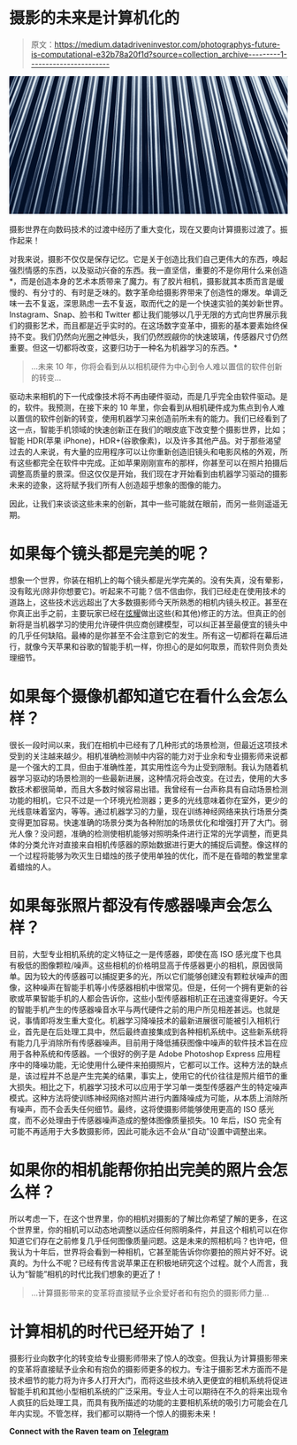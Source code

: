 # 摄影的未来是计算机化的

> 原文：<https://medium.datadriveninvestor.com/photographys-future-is-computational-e32b78a20f1d?source=collection_archive---------1----------------------->

![](img/4493a8e5e92e2f26eabaf62a89741c20.png)

摄影世界在向数码技术的过渡中经历了重大变化，现在又要向计算摄影过渡了。振作起来！

对我来说，摄影不仅仅是保存记忆。它是关于创造比我们自己更伟大的东西，唤起强烈情感的东西，以及驱动兴奋的东西。我一直坚信，重要的不是你用什么来创造*，而是创造本身的艺术本质带来了魔力。有了胶片相机，摄影就其本质而言是缓慢的、有分寸的、有时是乏味的。数字革命给摄影界带来了创造性的爆发。单调乏味一去不复返，深思熟虑一去不复返，取而代之的是一个快速实验的美妙新世界。Instagram、Snap、脸书和 Twitter 都让我们能够以几乎无限的方式向世界展示我们的摄影艺术，而且都是近乎实时的。在这场数字变革中，摄影的基本要素始终保持不变。我们仍然向光圈之神低头，我们仍然觊觎你的快速玻璃，传感器尺寸仍然重要。但这一切都将改变，这要归功于一种名为机器学习的东西。*

> …未来 10 年，你将会看到从以相机硬件为中心到令人难以置信的软件创新的转变…

驱动未来相机的下一代成像技术将不再由硬件驱动，而是几乎完全由软件驱动。是的，软件。我预测，在接下来的 10 年里，你会看到从相机硬件成为焦点到令人难以置信的软件创新的转变，使用机器学习来创造前所未有的能力。我们已经看到了这一点，智能手机领域的快速创新正在我们的眼皮底下改变整个摄影世界，比如；智能 HDR(苹果 iPhone)，HDR+(谷歌像素)，以及许多其他产品。对于那些渴望过去的人来说，有大量的应用程序可以让你重新创造旧镜头和电影风格的外观，所有这些都完全在软件中完成。正如苹果刚刚宣布的那样，你甚至可以在照片拍摄后调整高质量的景深。但这仅仅是开始，我们现在才开始看到由机器学习驱动的摄影未来的迹象，这将赋予我们所有人创造超乎想象的图像的能力。

因此，让我们来谈谈这些未来的创新，其中一些可能就在眼前，而另一些则遥遥无期。

# 如果每个镜头都是完美的呢？

想象一个世界，你装在相机上的每个镜头都是光学完美的。没有失真，没有晕影，没有眩光(除非你想要它)。听起来不可能？信不信由你，我们已经走在使用技术的道路上，这些技术远远超出了大多数摄影师今天所熟悉的相机内镜头校正。甚至在你真正出手之前，主要玩家已经在[炫耀](https://www.theverge.com/2017/8/2/16082272/google-mit-retouch-photos-machine-learning)做出这些(和其他)修正的方法。但真正的创新将是当机器学习的使用允许硬件供应商创建模型，可以纠正甚至最便宜的镜头中的几乎任何缺陷。最棒的是你甚至不会注意到它的发生。所有这一切都将在幕后进行，就像今天苹果和谷歌的智能手机一样，你担心的是如何取景，而软件则负责处理细节。

# 如果每个摄像机都知道它在看什么会怎么样？

很长一段时间以来，我们在相机中已经有了几种形式的场景检测，但最近这项技术受到的关注越来越少。相机准确检测帧中内容的能力对于业余和专业摄影师来说都是一个强大的工具，但由于准确性差，其实用性迄今为止受到限制。我认为随着机器学习驱动的场景检测的一些最新进展，这种情况将会改变。在过去，使用的大多数技术都很简单，而且大多数时候容易出错。我曾经有一台声称具有自动场景检测功能的相机，它只不过是一个环境光检测器；更多的光线意味着你在室外，更少的光线意味着室内，等等。通过机器学习的力量，现在训练神经网络来执行场景分类变得更加容易。快速准确的场景分类为各种附加的场景优化和增强打开了大门。弱光人像？没问题，准确的检测使相机能够对照明条件进行正常的光学调整，而更具体的分类允许对直接来自相机传感器的原始数据进行更大的捕捉后调整。像这样的一个过程将能够为吹灭生日蜡烛的孩子使用单独的优化，而不是在昏暗的教堂里拿着蜡烛的人。

# 如果每张照片都没有传感器噪声会怎么样？

目前，大型专业相机系统的定义特征之一是传感器，即使在高 ISO 感光度下也具有极低的图像颗粒/噪声。这些相机的价格明显高于传感器更小的相机，原因很简单。因为较大的传感器可以捕捉更多的光，所以它们能够创建没有颗粒状噪声的图像，这种噪声在智能手机等小传感器相机中很常见。但是，任何一个拥有更新的谷歌或苹果智能手机的人都会告诉你，这些小型传感器相机正在迅速变得更好。今天的智能手机产生的传感器噪音水平与两代硬件之前的用户所见相差甚远。也就是说，事情即将发生重大变化。机器学习降噪技术的最新进展很可能被引入相机行业，首先是在后处理工具中，然后最终直接集成到各种相机系统中。这些新系统将有能力几乎消除所有传感器噪声。目前用于降低捕获图像中噪声的软件技术旨在应用于各种系统和传感器。一个很好的例子是 Adobe Photoshop Express 应用程序中的降噪功能，无论使用什么硬件来拍摄照片，它都可以工作。这种方法的缺点是，该过程并不总是产生完美的结果，事实上，使用它的代价往往是照片细节的重大损失。相比之下，机器学习技术可以应用于学习单一类型传感器产生的特定噪声模式。这种方法将使训练神经网络对照片进行内置降噪成为可能，从本质上消除所有噪声，而不会丢失任何细节。最终，这将使摄影师能够使用更高的 ISO 感光度，而不必处理由于传感器噪声造成的整体图像质量损失。10 年后，ISO 完全有可能不再适用于大多数摄影师，因此可能永远不会从“自动”设置中调整出来。

# 如果你的相机能帮你拍出完美的照片会怎么样？

所以考虑一下，在这个世界里，你的相机对摄影的了解比你希望了解的更多，在这个世界里，你的相机可以动态地调整以适应任何照明条件，并且这个相机可以在你知道它们存在之前修复几乎任何图像质量问题。这是未来的照相机吗？也许吧，但我认为十年后，世界将会看到一种相机，它甚至能告诉你你要拍的照片好不好。说真的。为什么不呢？已经有传言说苹果正在积极地研究这个过程。就个人而言，我认为“智能”相机的时代比我们想象的更近了！

> …计算摄影带来的变革将直接赋予业余爱好者和有抱负的摄影师力量…

# 计算相机的时代已经开始了！

摄影行业向数字化的转变给专业摄影师带来了惊人的改变。但我认为计算摄影带来的变革将直接赋予业余和有抱负的摄影师更多的权力。专注于摄影艺术方面而不是技术细节的能力将为许多人打开大门，而将这些技术纳入更便宜的相机系统将促进智能手机和其他小型相机系统的广泛采用。专业人士可以期待在不久的将来出现令人疯狂的后处理工具，而具有我所描述的功能的主要相机系统的吸引力可能会在几年内实现。不管怎样，我们都可以期待一个惊人的摄影未来！

**Connect with the Raven team on** [**Telegram**](https://t.me/ravenprotocol)